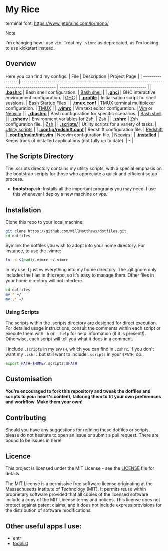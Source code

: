 # My Rice

terminal font: https://www.jetbrains.com/lp/mono/


> [!Note]
> I'm changing how I use `vim`. Treat my `.vimrc` as deprecated, as I'm looking to use kickstart instead.

## Overview
Here you can find my configs:
| File                                                                                                    | Description                                                                                     | Project Page                                                                                     |
| ---------------                                                                                         | ----------------------------------------------------------------------------------------------- | -------------------------------------------                                                      |
| [**.bashrc**](https://github.com/WillMatthews/dotfiles/blob/master/.bashrc)                             | Bash shell configuration.                                                                       | [Bash shell](https://www.gnu.org/software/bash/)                                                 |
| [**.ghci**](https://github.com/WillMatthews/dotfiles/blob/master/.ghci)                                 | GHC interactive environment configuration.                                                      | [GHC](https://www.haskell.org/ghc/)                                                              |
| [**.profile**](https://github.com/WillMatthews/dotfiles/blob/master/.profile)                           | Initialisation script for shell sessions.                                                       | [Bash Startup Files](https://www.gnu.org/software/bash/manual/html_node/Bash-Startup-Files.html) |
| [**.tmux.conf**](https://github.com/WillMatthews/dotfiles/blob/master/.tmux.conf)                       | TMUX terminal multiplexer configuration.                                                        | [TMUX](https://github.com/tmux/tmux)                                                             |
| [**.vimrc**](https://github.com/WillMatthews/dotfiles/blob/master/.vimrc)                               | Vim text editor configuration.                                                                  | [Vim](https://www.vim.org/) or [Neovim](https://neovim.io/)                              |
| [**.xbashrc**](https://github.com/WillMatthews/dotfiles/blob/master/.xbashrc)                           | Bash configuration for specific scenarios.                                                      | [Bash shell](https://www.gnu.org/software/bash/)                                                 |
| [**.zshenv**](https://github.com/WillMatthews/dotfiles/blob/master/.zshenv)                             | Environment variables for Zsh.                                                                  | [Zsh](https://www.zsh.org/)                                                                      |
| [**.zshrc**](https://github.com/WillMatthews/dotfiles/blob/master/.zshrc)                               | Zsh configuration file.                                                                         | [Zsh](https://www.zsh.org/)                                                                      |
| [**.scripts/**](https://github.com/WillMatthews/dotfiles/blob/master/.scripts/)                         | Utility scripts for a variety of tasks.                                                         | [Utility scripts](https://github.com/WillMatthews/dotfiles/blob/master/.scripts/)                |
| [**.config/redshift.conf**](https://github.com/WillMatthews/dotfiles/blob/master/.config/redshift.conf) | Redshift configuration file.                                                                    | [Redshift](https://github.com/jonls/redshift)
| [**.config/nvim/init.vim**](https://github.com/WillMatthews/dotfiles/blob/master/.config/nvim/init.vim) | Neovim configuration file.                                                                      | [Neovim](https://neovim.io/)                                                                     |
| [**.installed**](https://github.com/WillMatthews/dotfiles/blob/master/.installed)                       | Keeps track of installed applications (not fully up to date).                                   | -                                                                                                |




## The Scripts Directory

The .scripts directory contains my utility scripts, with a special emphasis on the bootstrap scripts for those who appreciate a quick and efficient setup process.

- **bootstrap.sh:** Installs all the important programs you may need. I use this whenever I deploy a new machine or vps.

## Installation

Clone this repo to your local machine:
```bash
git clone https://github.com/WillMatthews/dotfiles.git
cd dotfiles
```

Symlink the dotfiles you wish to adopt into your home directory. For instance, to use the .vimrc:
```bash
ln -s $(pwd)/.vimrc ~/.vimrc
```

In my use, I just `mv` everything into my home directory. The .gitignore only includes the files in this repo, so it's easy to manage them. Other files in your home directory will not interfere.
```bash
cd dotfiles
mv * ~/
mv .* ~/
```


### Using Scripts
The scripts within the .scripts directory are designed for direct execution. For detailed usage instructions, consult the comments within each script or execute them with `-h` or `--help` for help information (if it is present!). 
Otherwise, each script will tell you what it does in a comment.

I include `.scripts` in my `$PATH`, which you can find in `.zshrc`.
If you don't want my `.zshrc` but still want to include `.scripts` in your `$PATH`, do:
```bash
export PATH=$HOME/.scripts:$PATH 
```

## Customisation
**You’re encouraged to fork this repository and tweak the dotfiles and scripts to your heart's content, tailoring them to fit your own preferences and workflow.
Make them your own!**

## Contributing
Should you have any suggestions for refining these dotfiles or scripts, please do not hesitate to open an issue or submit a pull request. There are bound to be issues in here!

## Licence
This project is licensed under the MIT License - see the [LICENSE](https://github.com/WillMatthews/dotfiles/LICENSE) file for details.

The MIT License is a permissive free software license originating at the Massachusetts Institute of Technology (MIT). It permits reuse within proprietary software provided that all copies of the licensed software include a copy of the MIT License terms and notices. This license does not protect against patent claims, and it does not include express provisions for the distribution of software modifications.

## Other useful apps I use:
* entr
* [todolist](https://github.com/gammons/todolist)
